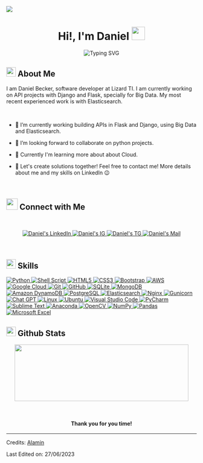 ![](https://komarev.com/ghpvc/?username=daniel2731&style=flat&color=blue)

<h1 align="center">Hi!,  I'm Daniel <img src=
"https://media.giphy.com/media/hvRJCLFzcasrR4ia7z/giphy.gif" width="35"></h1>

<div align="center" style="border: px solid #000000;>

[![Typing SVG](https://readme-typing-svg.herokuapp.com?font=Robot-Bold&size=30&color=&center=true&vCenter=true&width=900&height=110&lines=Web+Scraping+and+Pandas;Django+and+Flask;ML+Enthusiast;Elasticsearch;Big+Data;Backend+Developer)](https://git.io/typing-svg)
</div>


## <img src="https://c.tenor.com/NCRHhqkXrJYAAAAi/programmers-go-internet.gif" width="25">  <b>About Me</b>
I am Daniel Becker, software developer at Lizard TI. I am currently working on API projects with Django and Flask, specially for Big Data. My most recent experienced work is with Elasticsearch.

<br>

  


 -  🔭 I’m currently working building APIs in Flask and Django, using Big Data and Elasticsearch.

- 👯 I’m looking forward to collaborate on python projects.

- 🌱 Currently I'm learning more about about Cloud.


- 💬 Let's create solutions together! Feel free to contact me! More details about me and my skills on LinkedIn 😉


<br>

## <img src="https://media.giphy.com/media/LnQjpWaON8nhr21vNW/giphy.gif" width='30'> <b>Connect with Me</b>

 
 
<br>

<p align="center"><!-----Social Accounts------>

<p align="center">

 <a href="https://www.linkedin.com/in/dannbecker/">
 <img border="0" alt="Daniel's LinkedIn" src="https://img.icons8.com/doodle/40/000000/linkedin--v2.png"/>
 </a>

 <a href="https://instagram.com/dannbecker?igshid=MzNlNGNkZWQ4Mg==">
 <img border="0" alt="Daniel's IG" src="https://img.icons8.com/doodle/38/000000/instagram--v1.png"/>
 </a>

 <a href="https://t.me/dannbecker">
 <img border="0" alt="Daniel's TG" src="https://img.icons8.com/doodle/40/000000/telegram-app.png"/>
 </a>

 <a href="mailto:danielbecker.bortoluzzi@gmail.com">
 <img border="0" alt="Daniel's Mail" src="https://img.icons8.com/doodle/38/000000/gmail-new.png"/>
 </a>
</p>

<br>


## <img  src="https://media2.giphy.com/media/QssGEmpkyEOhBCb7e1/giphy.gif?cid=ecf05e47a0n3gi1bfqntqmob8g9aid1oyj2wr3ds3mg700bl&rid=giphy.gif" width ="25"><b> Skills</b>
<p>

  <a href="https://www.python.org" target="_blank">
    <img alt="Python" src="https://img.shields.io/badge/python-3670A0?style=for-the-badge&logo=python&logoColor=ffdd54">
  </a>
  
  <a href="https://www.gnu.org/software/bash/" target="_blank">
    <img alt="Shell Script" src="https://img.shields.io/badge/shell_script-%23121011.svg?style=for-the-badge&logo=gnu-bash&logoColor=white">
  </a>

  <a href="https://www.w3.org/html/" target="_blank"> 
   <img alt="HTML5" src="https://img.shields.io/badge/html5-%23E34F26.svg?style=for-the-badge&logo=html5&logoColor=white">
  </a>   
  
  <a href="https://www.w3schools.com/css/" target="_blank">
    <img alt="CSS3" src="https://img.shields.io/badge/css3-%231572B6.svg?style=for-the-badge&logo=css3&logoColor=white">
  </a> 
  
  <a href="https://getbootstrap.com" target="_blank"> 
    <img alt="Bootstrap" src="https://img.shields.io/badge/bootstrap-%238511FA.svg?style=for-the-badge&logo=bootstrap&logoColor=white"/>
  </a>
  
  <a href="https://aws.amazon.com/" target="_blank"> 
   <img alt="AWS" src="https://img.shields.io/badge/AWS-%23FF9900.svg?style=for-the-badge&logo=amazon-aws&logoColor=white">
  </a>   

   <a href="https://cloud.google.com/" target="_blank"> 
    <img alt="Google Cloud" src="https://img.shields.io/badge/GoogleCloud-%234285F4.svg?style=for-the-badge&logo=google-cloud&logoColor=white"/>
  </a>

   <a href="https://git-scm.com/" target="_blank"> 
    <img alt="Git" src="https://img.shields.io/badge/git-%23F05033.svg?style=for-the-badge&logo=git&logoColor=white"/>
  </a>
  
  <a href="https://github.com/" target="_blank"> 
    <img alt="GitHub" src="https://img.shields.io/badge/github-%23121011.svg?style=for-the-badge&logo=github&logoColor=white"/>
  </a>
  
  <a href="https://www.sqlite.org/" target="_blank"> 
   <img alt="SQLite" src="https://img.shields.io/badge/sqlite-%2307405e.svg?style=for-the-badge&logo=sqlite&logoColor=white">
  </a>  

   <a href="https://www.mongodb.com/" target="_blank"> 
   <img alt="MongoDB" src="https://img.shields.io/badge/MongoDB-%234ea94b.svg?style=for-the-badge&logo=mongodb&logoColor=white">
  </a>  

  <a href="https://aws.amazon.com/dynamodb/" target="_blank">
    <img alt="Amazon DynamoDB" src="https://img.shields.io/badge/Amazon%20DynamoDB-4053D6?style=for-the-badge&logo=Amazon%20DynamoDB&logoColor=white">
  </a> 

  <a href="https://www.postgresql.org" target="_blank">
    <img alt="PostgreSQL" src="https://img.shields.io/badge/postgres-%23316192.svg?style=for-the-badge&logo=postgresql&logoColor=white">
  </a> 

  <a href="https://www.elastic.co/pt/" target="_blank">
    <img alt="Elasticsearch" src="https://img.shields.io/badge/-ElasticSearch-005571?style=for-the-badge&logo=elasticsearch">
  </a> 

  <a href="https://www.nginx.com" target="_blank">
    <img alt="Nginx" src="https://img.shields.io/badge/nginx-%23009639.svg?style=for-the-badge&logo=nginx&logoColor=white">
  </a> 

  <a href="https://gunicorn.org" target="_blank">
    <img alt="Gunicorn" src="https://img.shields.io/badge/gunicorn-%298729.svg?style=for-the-badge&logo=gunicorn&logoColor=white">
  </a> 
 
  <a href="https://chat.openai.com" target="_blank">
    <img alt="Chat GPT" src="https://img.shields.io/badge/chatGPT-74aa9c?style=for-the-badge&logo=openai&logoColor=white">
  </a>

  <a href="https://www.linux.org/" target="_blank"> 
    <img alt="Linux" src="https://img.shields.io/badge/Linux-FCC624?style=for-the-badge&logo=linux&logoColor=black"/>
  </a>
  
 <a href="https://ubuntu.com/" target="_blank"> 
    <img alt="Ubuntu" src="https://img.shields.io/badge/Ubuntu-E95420?style=for-the-badge&logo=ubuntu&logoColor=white"/>
  </a>
  <a href="https://code.visualstudio.com/" target="_blank"> 
   <img alt="Visual Studio Code" src="https://img.shields.io/badge/Visual%20Studio%20Code-0078d7.svg?style=for-the-badge&logo=visual-studio-code&logoColor=white">
  </a> 
  
 <a href="https://www.jetbrains.com/pycharm/" target="_blank"> 
    <img alt="PyCharm" src="https://img.shields.io/badge/pycharm-143?style=for-the-badge&logo=pycharm&logoColor=black&color=black&labelColor=green"/>
  </a>

 <a href="https://www.sublimetext.com/" target="_blank"> 
    <img alt="Sublime Text" src="https://img.shields.io/badge/sublime_text-%23575757.svg?style=for-the-badge&logo=sublime-text&logoColor=important"/>
 </a>

<a href="https://www.anaconda.com" target="_blank">
  <img alt="Anaconda" src="https://img.shields.io/badge/Anaconda-%2344A833.svg?style=for-the-badge&logo=anaconda&logoColor=white">
</a>

<a href="https://opencv.org" target="_blank">
  <img alt="OpenCV" src="https://img.shields.io/badge/opencv-%23white.svg?style=for-the-badge&logo=opencv&logoColor=white">
</a>

<a href="https://numpy.org" target="_blank">
  <img alt="NumPy" src="https://img.shields.io/badge/numpy-%23013243.svg?style=for-the-badge&logo=numpy&logoColor=white">
</a>

<a href="https://pandas.pydata.org" target="_blank">
  <img alt="Pandas" src="https://img.shields.io/badge/pandas-%23150458.svg?style=for-the-badge&logo=pandas&logoColor=white">
</a>

<a href="https://www.microsoft.com/en-us/microsoft-365/excel" target="_blank">
  <img alt="Microsoft Excel" src="https://img.shields.io/badge/Microsoft_Excel-217346?style=for-the-badge&logo=microsoft-excel&logoColor=white">
</a>

</p>




## <img src="https://media.giphy.com/media/iY8CRBdQXODJSCERIr/giphy.gif" width="25"> <b>Github Stats</b>


<p align="center"><img width="460" height="150" src="https://github-readme-streak-stats.herokuapp.com/?user=dannbecker&theme=tokyonight&&fire=FF801F&currStreakNum=FFBE69&currStreakLabel=FFBE69"/460/300"></p>

<br>

#### <p align="center"><b>Thank you for you time!</b></p>


-----
Credits: [Alamin](https://github.com/alamin2731)

Last Edited on: 27/06/2023
